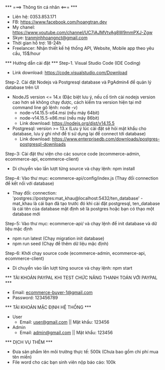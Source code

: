 *** ===> Thông tin cá nhân <=== ***
  + Liên hệ: 0353.853.171
  + FB: https://www.facebook.com/hoangtran.dev
  + My chanel: https://www.youtube.com/channel/UC7jAJMVtvAg8W9mmPXJ-Zgw
  + Skye: tranminhhoangnct@gmail.com
  + Thời gian hỗ trợ: 18-24h
  + Freelancer: Nhận thiết kế hệ thống API, Website, Mobile app theo yêu cầu, 15$/hour

*** Hướng dẫn cài đặt ***
Step-1. Visual Studio Code (IDE Coding)
  + Link download: https://code.visualstudio.com/Download

Step-2. Cài đặt Nodejs và Postgresql database và PgAdmin4 để quản lý database trên UI
- NodeJS version <= 14.x (Đặc biệt lưu ý, nếu cố tình cài nodejs version cao hơn sẽ không chạy được, cách kiểm tra version hiện tại mở command line gõ lệnh: node -v)
  + node-v14.15.5-x64.msi (nếu máy 64bit) 
  + node-v14.15.5-x86.msi (nếu máy 86bit)
  + Link download: https://nodejs.org/dist/v14.15.5
- Postgresql: version >= 13.x (Lưu ý lúc cài đặt sẽ hỏi mật khẩu cho database, lưu ý ghi nhớ để tí sử dụng lại để connect tới database)
  + Link download: https://www.enterprisedb.com/downloads/postgres-postgresql-downloads

Step-3: Cài đặt thư viện cho các source code (ecommerce-admin, ecommerce-api, ecommerce-client)
  + Di chuyển vào lần lượt từng source và chạy lệnh: npm install

Step-4: Vào thư mục: ecommerce-api/config/index.js (Thay đổi connection để kết nối với database)
  + Thay đổi: connection: 'postgres://postgres:mat_khau@localhost:5432/ten_database' - mat_khau là cái bạn đã tạo trước đó khi cài đặt postgresql, ten_database là cái tên của database mặt định sẽ là postgres hoặc bạn có thạo một database mới

Step-5: Vào thư mục: ecommerce-api/ và chạy lệnh để init database và dữ liệu mặc định
  + npm run latest (Chạy migration init database)
  + npm run seed (Chạy để thêm dữ liệu mặc định)

Step-6: Khởi chạy source code (ecommerce-admin, ecommerce-api, ecommerce-client)
  + Di chuyển vào lần lượt từng source và chạy lệnh: npm start

*** TÀI KHOẢN PAYPAL KHI TEST CHỨC NĂNG THANH TOÁN VỚI PAYPAL ***
  + Email: ecommerce-buyer-1@gmail.com
  + Password: 123456789

*** TÀI KHOẢN MẶC ĐỊNH HỆ THỐNG ***
  - User
     + Email: user@gmail.com || Mật khẩu: 123456
  - Admin
     + Email: admin@gmail.com || Mật khẩu: 123456

*** DỊCH VỤ THÊM ***
  + Đưa sản phẩm lên môi trường thực tế: 500k (Chưa bao gồm chi phí mua tên miền)
  + File word cho các bạn sinh viên nộp báo cáo: 100k
